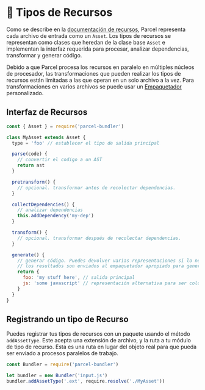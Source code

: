 # 📝 Tipos de Recursos

Como se describe en la [documentación de recursos](assets.html), Parcel representa cada archivo de entrada como un `Asset`. Los tipos de recursos se representan como clases que heredan de la clase base `Asset` e implementan la interfaz requerida para procesar, analizar dependencias, transformar y generar código.

Debido a que Parcel procesa los recursos en paralelo en múltiples núcleos de procesador, las transformaciones que pueden realizar los tipos de recursos están limitadas a las que operan en un solo archivo a la vez. Para transformaciones en varios archivos se puede usar un [Empaquetador](packagers.html) personalizado.

## Interfaz de Recursos

```javascript
const { Asset } = require('parcel-bundler')

class MyAsset extends Asset {
  type = 'foo' // establecer el tipo de salida principal

  parse(code) {
    // convertir el codigo a un AST
    return ast
  }

  pretransform() {
    // opcional. transformar antes de recolectar dependencias.
  }

  collectDependencies() {
    // analizar dependencias
    this.addDependency('my-dep')
  }

  transform() {
    // opcional. transformar después de recolectar dependencias.
  }

  generate() {
    // generar código. Puedes devolver varias representaciones si lo necesitas.
    // los resultados son enviados al empaquetador apropiado para generar los paquetes finales.
    return {
      foo: 'my stuff here', // salida principal
      js: 'some javascript' // representación alternativa para ser colocada en el paquete de JS si es necesario.
    }
  }
}
```

## Registrando un tipo de Recurso

Puedes registrar tus tipos de recursos con un paquete usando el método `addAssetType`. Este acepta una extensión de archivo, y la ruta a tu módulo de tipo de recurso. Esta es una ruta en lugar del objeto real para que pueda ser enviado a procesos paralelos de trabajo.

```javascript
const Bundler = require('parcel-bundler')

let bundler = new Bundler('input.js')
bundler.addAssetType('.ext', require.resolve('./MyAsset'))
```
